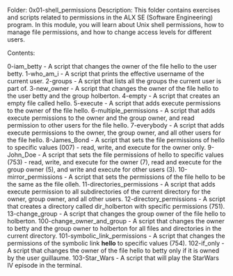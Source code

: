 
Folder: 0x01-shell_permissions
Description:
This folder contains exercises and scripts related to permissions in the ALX SE (Software Engineering) program. In this module, you will learn about Unix shell permissions, how to manage file permissions, and how to change access levels for different users.

Contents:

0-iam_betty - A script that changes the owner of the file hello to the user betty.
1-who_am_i - A script that prints the effective username of the current user.
2-groups - A script that lists all the groups the current user is part of.
3-new_owner - A script that changes the owner of the file hello to the user betty and the group holberton.
4-empty - A script that creates an empty file called hello.
5-execute - A script that adds execute permissions to the owner of the file hello.
6-multiple_permissions - A script that adds execute permissions to the owner and the group owner, and read permission to other users for the file hello.
7-everybody - A script that adds execute permissions to the owner, the group owner, and all other users for the file hello.
8-James_Bond - A script that sets the file permissions of hello to specific values (007) - read, write, and execute for the owner only.
9-John_Doe - A script that sets the file permissions of hello to specific values (753) - read, write, and execute for the owner (7), read and execute for the group owner (5), and write and execute for other users (3).
10-mirror_permissions - A script that sets the permissions of the file hello to be the same as the file olleh.
11-directories_permissions - A script that adds execute permission to all subdirectories of the current directory for the owner, group owner, and all other users.
12-directory_permissions - A script that creates a directory called dir_holberton with specific permissions (751).
13-change_group - A script that changes the group owner of the file hello to holberton.
100-change_owner_and_group - A script that changes the owner to betty and the group owner to holberton for all files and directories in the current directory.
101-symbolic_link_permissions - A script that changes the permissions of the symbolic link __hello__ to specific values (754).
102-if_only - A script that changes the owner of the file hello to betty only if it is owned by the user guillaume.
103-Star_Wars - A script that will play the StarWars IV episode in the terminal.
